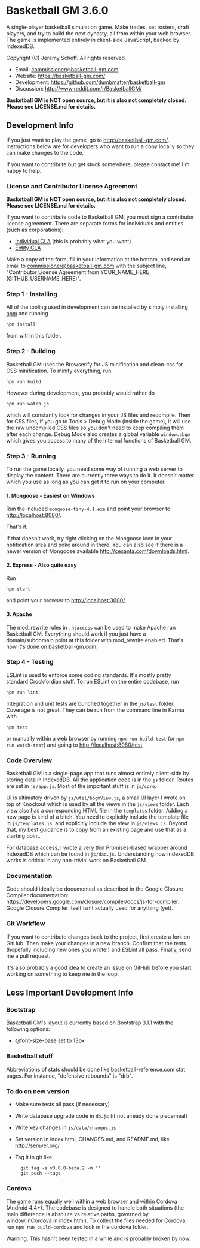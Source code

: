 # Basketball GM 3.6.0

A single-player basketball simulation game. Make trades, set rosters, draft
players, and try to build the next dynasty, all from within your web browser.
The game is implemented entirely in client-side JavaScript, backed by IndexedDB.

Copyright (C) Jeremy Scheff. All rights reserved.

* Email: commissioner@basketball-gm.com
* Website: <https://basketball-gm.com/>
* Development: <https://github.com/dumbmatter/basketball-gm>
* Discussion: <http://www.reddit.com/r/BasketballGM/>

**Basketball GM is NOT open source, but it is also not completely closed. Please
see LICENSE.md for details.**

## Development Info

If you just want to play the game, go to <http://basketball-gm.com/>.
Instructions below are for developers who want to run a copy locally so they can
make changes to the code.

If you want to contribute but get stuck somewhere, please contact me! I'm happy
to help.

### License and Contributor License Agreement

**Basketball GM is NOT open source, but it is also not completely closed. Please
see LICENSE.md for details.**

If you want to contribute code to Basketball GM, you must sign a contributor
license agreement. There are separate forms for individuals and entities (such
as corporations):

* [Individual CLA](CLA-individual.md) (this is probably what you want)
* [Entity CLA](CLA-entity.md)

Make a copy of the form, fill in your information at the bottom, and send an
email to commissioner@basketball-gm.com with the subject line, "Contributor
License Agreement from YOUR_NAME_HERE (GITHUB_USERNAME_HERE)".

### Step 1 - Installing

All of the tooling used in development can be installed by simply installing
[npm](https://www.npmjs.com/) and running

    npm install

from within this folder.

### Step 2 - Building

Basketball GM uses the Browserify for JS minification and clean-css for
CSS minification. To minify everything, run

    npm run build

However during development, you probably would rather do

    npm run watch-js

which will constantly look for changes in your JS files and recompile. Then for
CSS files, if you go to Tools > Debug Mode (inside the game), it will use the
raw uncompiled CSS files so you don't need to keep compiling them after each
change. Debug Mode also creates a global variable `window.bbgm` which gives you
access to many of the internal functions of Basketball GM.

### Step 3 - Running

To run the game locally, you need some way of running a web server to display
the content. There are currently three ways to do it. It doesn't matter which
you use as long as you can get it to run on your computer.

#### 1. Mongoose - Easiest on Windows

Run the included `mongoose-tiny-4.1.exe` and point your browser to
<http://localhost:8080/>.

That's it.

If that doesn't work, try right clicking on the Mongoose icon in your
notification area and poke around in there. You can also see if there is a newer
version of Mongoose available <http://cesanta.com/downloads.html>.

#### 2. Express - Also quite easy

Run

    npm start

and point your browser to <http://localhost:3000/>.

#### 3. Apache

The mod_rewrite rules in `.htaccess` can be used to make Apache run Basketball
GM. Everything should work if you just have a domain/subdomain point at this
folder with mod_rewrite enabled. That's how it's done on basketball-gm.com.

### Step 4 - Testing

ESLint is used to enforce some coding standards. It's mostly pretty standard
Crockfordian stuff. To run ESLint on the entire codebase, run

    npm run lint

Integration and unit tests are bunched together in the `js/test` folder.
Coverage is not great. They can be run from the command line in Karma with

    npm test

or manually within a web browser by running `npm run build-test` (or
`npm run watch-test`) and going to <http://localhost:8080/test>.

### Code Overview

Basketball GM is a single-page app that runs almost entirely client-side by
storing data in IndexedDB. All the application code is in the `js` folder.
Routes are set in `js/app.js`. Most of the important stuff is in `js/core`.

UI is ultimately driven by `js/util/bbgmView.js`, a small UI layer I wrote on
top of Knockout which is used by all the views in the `js/views` folder. Each
view also has a corresponding HTML file in the `templates` folder. Adding a new
page is kind of a bitch. You need to explicitly include the template file in
`js/templates.js`, and explicitly include the view in `js/views.js`. Beyond
that, my best guidance is to copy from an existing page and use that as a
starting point.

For database access, I wrote a very thin Promises-based wrapper around IndexedDB
which can be found in `js/dao.js`. Understanding how IndexedDB works is critical
in any non-trivial work on Basketball GM.

### Documentation

Code should ideally be documented as described in the Google Closure Compiler
documentation:
<https://developers.google.com/closure/compiler/docs/js-for-compiler>.
Google Closure Compiler itself isn't actually used for anything (yet).

### Git Workflow

If you want to contribute changes back to the project, first create a fork on
GitHub. Then make your changes in a new branch. Confirm that the tests
(hopefully including new ones you wrote!) and ESLint all pass. Finally, send me
a pull request.

It's also probably a good idea to create an [issue on
GitHub](https://github.com/dumbmatter/basketball-gm/issues) before you start
working on something to keep me in the loop.



## Less Important Development Info

### Bootstrap

Basketball GM's layout is currently based on Bootstrap 3.1.1 with the following
options:

* @font-size-base set to 13px

### Basketball stuff

Abbreviations of stats should be done like basketball-reference.com stat pages.
For instance, "defensive rebounds" is "drb".

### To do on new version

- Make sure tests all pass (if necessary)

- Write database upgrade code in `db.js` (if not already done piecemeal)

- Write key changes in `js/data/changes.js`

- Set version in index.html, CHANGES.md, and README.md, like <http://semver.org/>

- Tag it in git like:

        git tag -a v3.0.0-beta.2 -m ''
        git push --tags

### Cordova

The game runs equally well within a web browser and within Cordova (Android
4.4+). The codebase is designed to handle both situations (the main difference
is absolute vs relative paths, governed by window.inCordova in index.html). To
collect the files needed for Cordova, run `npm run build-cordova` and look in
the cordova folder.

Warning: This hasn't been tested in a while and is probably broken by now.